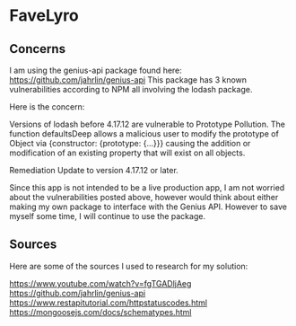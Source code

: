 # FaveLyro

## Concerns
I am using the genius-api package found here: https://github.com/jahrlin/genius-api
This package has 3 known vulnerabilities according to NPM all involving the lodash package.

Here is the concern:

Versions of lodash before 4.17.12 are vulnerable to Prototype Pollution. The function
defaultsDeep allows a malicious user to modify the prototype of Object via {constructor:
{prototype: {...}}} causing the addition or modification of an existing property
that will exist on all objects.

Remediation
Update to version 4.17.12 or later.

Since this app is not intended to be a live production app, I am not worried about
the vulnerabilities posted above, however would think about either making my own
package to interface with the Genius API. However to save myself some time, I will
continue to use the package.

## Sources
Here are some of the sources I used to research for my solution:

https://www.youtube.com/watch?v=fgTGADljAeg
https://github.com/jahrlin/genius-api
https://www.restapitutorial.com/httpstatuscodes.html
https://mongoosejs.com/docs/schematypes.html
